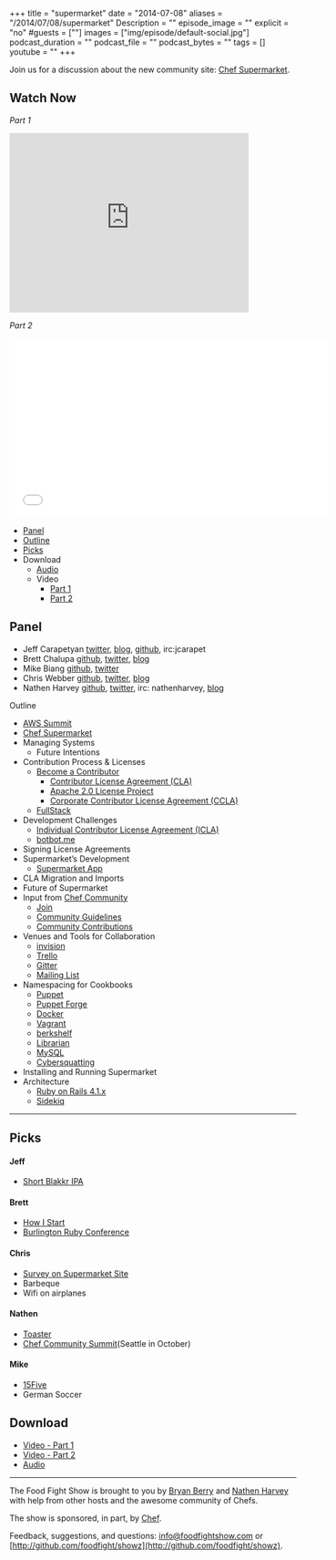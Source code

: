 +++
title = "supermarket"
date = "2014-07-08"
aliases = "/2014/07/08/supermarket"
Description = ""
episode_image = ""
explicit = "no"
#guests = [""]
images = ["img/episode/default-social.jpg"]
podcast_duration = ""
podcast_file = ""
podcast_bytes = ""
tags = []
youtube = ""
+++

Join us for a discussion about the new community site:  [Chef Supermarket](https://supermarket.getchef.com).

## Watch Now

*Part 1*

<iframe width="420" height="315" src="http://www.youtube.com/embed/4qfIJY0DgGo" frameborder="0" allowfullscreen></iframe>

*Part 2*
<iframe width="560" height="315" src="//www.youtube.com/embed/n-E86izCZ3I" frameborder="0" allowfullscreen></iframe>

* [Panel](http://foodfightshow.org/2014/07/supermarket.html#panel)
* [Outline](http://foodfightshow.org/2014/07/supermarket.html#outline)
* [Picks](http://foodfightshow.org/2014/07/supermarket.html#picks)
* Download
  * [Audio](http://traffic.libsyn.com/foodfight/FoodFightShow-76-Supermarket.mp3)
  * Video
    * [Part 1](http://youtu.be/4qfIJY0DgGo)
    * [Part 2](http://youtu.be/n-E86izCZ3I)


Panel<a name="panel"></a>
-----
* Jeff Carapetyan [twitter](https://twitter.com/DevopsJeff), [blog](http://datafundamentals.com/jeff-on-ops-blog), [github](http://github.com/datafundamentals), irc:jcarapet
* Brett Chalupa [github](https://github.com/brettchalupa), [twitter](https://twitter.com/brettchalupa), [blog](http://brettchalupa.com)
* Mike Biang [github](https://github.com/mbiang), [twitter](https://twitter.com/mbiang)
* Chris Webber [github](http://github.com/cwebberops), [twitter](http://twitter.com/cwebber), [blog](http://cwebber.net/)
* Nathen Harvey [github](http://github.com/nathenharvey), [twitter](http://twitter.com/nathenharvey), irc: nathenharvey, [blog](http://nathenharvey.com)

<!-- more -->

Outline<a name="outline"></a>

* [AWS Summit](https://reinvent.awsevents.com/?sc_channel=PS&sc_campaign=reinvent_2014&sc_publisher=Bing&sc_content=4961916134&sc_medium=Brand_Amazon_re:Invent_E-Brand_AWS_Summit_E&sc_category=events&sc_segment=reinvent&sc_detail=aws%20summit&trk=PS_reinvent2014_aws-summit_E)
* [Chef Supermarket](https://supermarket.getchef.com/)
* Managing Systems
  * Future Intentions
* Contribution Process & Licenses
  * [Become a Contributor](https://supermarket.getchef.com/become-a-contributor)
	* [Contributor License Agreement (CLA)](https://supermarket.getchef.com/icla-signatures/Agreement)
	* [Apache 2.0 License Project](http://www.apache.org/licenses/LICENSE-2.0.html)
	*	[Corporate Contributor License Agreement (CCLA)](https://supermarket.getchef.com/ccla-signatures/agreement)
  * [FullStack](http://gofullstack.com/)
* Development Challenges
	* [Individual Contributor License Agreement (ICLA)](https://supermarket.getchef.com/icla-signatures/Agreement)
	* [botbot.me](https://botbot.me/)
* Signing License Agreements
* Supermarket’s Development
	* [Supermarket App](https://github.com/opscode/supermarket)
* CLA Migration and Imports
* Future of Supermarket
* Input from [Chef Community](http://www.getchef.com/community/)
	* [Join](https://manage.opscode.com/signup?ref=community)
	* [Community Guidelines](http://docs.opscode.com/community_guidelines.html)
	* [Community Contributions](http://docs.opscode.com/community_contributions.html)
* Venues and Tools for Collaboration
	* [invision](https://projects.invisionapp.com/d/#/projects/668453)
  * [Trello](https://trello.com/b/IGLbkBWL/supermarket)
  * [Gitter](https://gitter.im/opscode/supermarket)
  * [Mailing List](https://groups.google.com/d/forum/chef-supermarket)
* Namespacing for Cookbooks
	* [Puppet](http://puppetlabs.com/)
	* [Puppet Forge](https://forge.puppetlabs.com/)
	* [Docker](http://www.docker.com/)
	* [Vagrant](http://www.vagrantup.com/)
	* [berkshelf](http://berkshelf.com/)
  * [Librarian](https://github.com/applicationsonline/librarian-chef)
  * [MySQL](http://www.mysql.com/)
  * [Cybersquatting](http://en.wikipedia.org/wiki/Cybersquatting)
* Installing and Running Supermarket
* Architecture
	* [Ruby on Rails 4.1.x](http://rubyonrails.org/)
	* [Sidekiq](http://sidekiq.org/)

-------

Picks<a name="picks"></a>
-----

#### Jeff

* [Short Blakkr IPA](http://www.dfw.com/2014/03/26/879060/texas-brew-review-real-ales-blakkr.html)

#### Brett
* [How I Start](http://howistart.org)
* [Burlington Ruby Conference](http://burlingtonrubyconference.com)

#### Chris

* [Survey on Supermarket Site](http://evocalize.com/consumer/rs/chef/supermarket)
* Barbeque
* Wifi on airplanes

#### Nathen

* [Toaster](http://dsg.tuwien.ac.at/staff/hummer/slides/toaster/#/)
* [Chef Community Summit](http://www.getchef.com/blog/event/chef-community-summit/)(Seattle in October)

#### Mike

* [15Five](http://www.15five.com/)
* German Soccer

Download
--------
* [Video - Part 1](http://youtu.be/4qfIJY0DgGo)
* [Video - Part 2](http://youtu.be/n-E86izCZ3I)
* [Audio](http://traffic.libsyn.com/foodfight/FoodFightShow-76-Supermarket.mp3)

<hr />

The Food Fight Show is brought to you by [Bryan Berry](https://twitter.com/bryanwb) and [Nathen Harvey](https://twitter.com/nathenharvey) with help from other hosts and the awesome community of Chefs.

The show is sponsored, in part, by [Chef](http://www.getchef.com).

Feedback, suggestions, and questions:  [info@foodfightshow.com](mailto:info@foodfightshow.com) or  [http://github.com/foodfight/showz](http://github.com/foodfight/showz).
